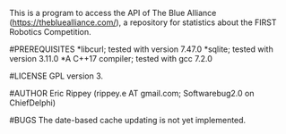 This is a program to access the API of The Blue Alliance (https://thebluealliance.com/), a repository for statistics about the FIRST Robotics Competition.  

#PREREQUISITES
*libcurl; tested with version 7.47.0
*sqlite; tested with version 3.11.0
*A C++17 compiler; tested with gcc 7.2.0

#LICENSE
GPL version 3.

#AUTHOR
Eric Rippey (rippey.e AT gmail.com; Softwarebug2.0 on ChiefDelphi)

#BUGS
The date-based cache updating is not yet implemented.
